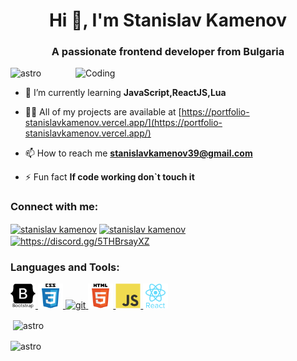 <h1 align="center">Hi 👋, I'm Stanislav Kamenov</h1>
<h3 align="center">A passionate frontend developer from Bulgaria</h3>
<img align="right" alt="Coding" width="400" src="https://miro.medium.com/v2/resize:fit:1400/1*lhOax3cZATGZwEhG0uTYRA.gif">

<p align="left"> <img src="https://komarev.com/ghpvc/?username=astro&label=Profile%20views&color=0e75b6&style=flat" alt="astro" /> </p>

- 🌱 I’m currently learning **JavaScript,ReactJS,Lua**

- 👨‍💻 All of my projects are available at [https://portfolio-stanislavkamenov.vercel.app/](https://portfolio-stanislavkamenov.vercel.app/)

- 📫 How to reach me **stanislavkamenov39@gmail.com**

- ⚡ Fun fact **If code working don`t touch it**

<h3 align="left">Connect with me:</h3>
<p align="left">
<a href="https://linkedin.com/in/stanislav kamenov" target="blank"><img align="center" src="https://raw.githubusercontent.com/rahuldkjain/github-profile-readme-generator/master/src/images/icons/Social/linked-in-alt.svg" alt="stanislav kamenov" height="30" width="40" /></a>
<a href="https://fb.com/stanislav kamenov" target="blank"><img align="center" src="https://raw.githubusercontent.com/rahuldkjain/github-profile-readme-generator/master/src/images/icons/Social/facebook.svg" alt="stanislav kamenov" height="30" width="40" /></a>
<a href="https://discord.gg/https://discord.gg/5THBrsayXZ" target="blank"><img align="center" src="https://raw.githubusercontent.com/rahuldkjain/github-profile-readme-generator/master/src/images/icons/Social/discord.svg" alt="https://discord.gg/5THBrsayXZ" height="30" width="40" /></a>
</p>

<h3 align="left">Languages and Tools:</h3>
<p align="left"> <a href="https://getbootstrap.com" target="_blank" rel="noreferrer"> <img src="https://raw.githubusercontent.com/devicons/devicon/master/icons/bootstrap/bootstrap-plain-wordmark.svg" alt="bootstrap" width="40" height="40"/> </a> <a href="https://www.w3schools.com/css/" target="_blank" rel="noreferrer"> <img src="https://raw.githubusercontent.com/devicons/devicon/master/icons/css3/css3-original-wordmark.svg" alt="css3" width="40" height="40"/> </a> <a href="https://git-scm.com/" target="_blank" rel="noreferrer"> <img src="https://www.vectorlogo.zone/logos/git-scm/git-scm-icon.svg" alt="git" width="40" height="40"/> </a> <a href="https://www.w3.org/html/" target="_blank" rel="noreferrer"> <img src="https://raw.githubusercontent.com/devicons/devicon/master/icons/html5/html5-original-wordmark.svg" alt="html5" width="40" height="40"/> </a> <a href="https://developer.mozilla.org/en-US/docs/Web/JavaScript" target="_blank" rel="noreferrer"> <img src="https://raw.githubusercontent.com/devicons/devicon/master/icons/javascript/javascript-original.svg" alt="javascript" width="40" height="40"/> </a> <a href="https://reactjs.org/" target="_blank" rel="noreferrer"> <img src="https://raw.githubusercontent.com/devicons/devicon/master/icons/react/react-original-wordmark.svg" alt="react" width="40" height="40"/> </a> </p>

<p>&nbsp;<img align="center" src="https://github-readme-stats.vercel.app/api?username=astro&show_icons=true&locale=en" alt="astro" /></p>

<p><img align="center" src="https://github-readme-streak-stats.herokuapp.com/?user=astro&" alt="astro" /></p>
